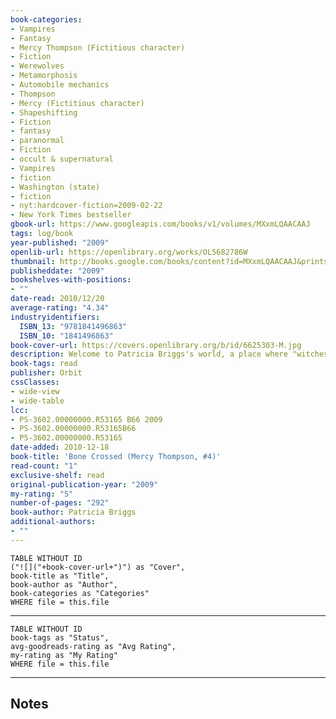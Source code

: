 ```yaml
---
book-categories:
- Vampires
- Fantasy
- Mercy Thompson (Fictitious character)
- Fiction
- Werewolves
- Metamorphosis
- Automobile mechanics
- Thompson
- Mercy (Fictitious character)
- Shapeshifting
- Fiction
- fantasy
- paranormal
- Fiction
- occult & supernatural
- Vampires
- fiction
- Washington (state)
- fiction
- nyt:hardcover-fiction=2009-02-22
- New York Times bestseller
gbook-url: https://www.googleapis.com/books/v1/volumes/MXxmLQAACAAJ
tags: log/book
year-published: "2009"
openlib-url: https://openlibrary.org/works/OL5682786W
thumbnail: http://books.google.com/books/content?id=MXxmLQAACAAJ&printsec=frontcover&img=1&zoom=1&source=gbs_api
publisheddate: "2009"
bookshelves-with-positions:
- ""
date-read: 2010/12/20
average-rating: "4.34"
industryidentifiers:
  ISBN_13: "9781841496863"
  ISBN_10: "1841496863"
book-cover-url: https://covers.openlibrary.org/b/id/6625303-M.jpg
description: Welcome to Patricia Briggs's world, a place where "witches, vampires, werewolves, and shape shifters live beside ordinary people" (Booklist). It takes a very unusual woman to call it home and there's no one quite like Mercy Thompson. By day, Mercy is a car mechanic in the sprawling Tri-Cities of Eastern Washington. By night, she explores her preternatural side. As a shape shifter with some unique talents, Mercy has often found herself having to maintain a tenuous harmony between the human and the not so human. This time she may get more than she bargained for. Marsilia, the local Vampire Queen, has learned that Mercy crossed her by slaying a member of her clan and she's out for blood. But since Mercy is protected from direct reprisal by the werewolf pack (and her close relationship with its sexy Alpha), it won't be Mercy's blood Marsilia is after. It'll be her friends'.--Page 2 of cover.
book-tags: read
publisher: Orbit
cssClasses:
- wide-view
- wide-table
lcc:
- PS-3602.00000000.R53165 B66 2009
- PS-3602.00000000.R53165B66
- PS-3602.00000000.R53165
date-added: 2010-12-18
book-title: 'Bone Crossed (Mercy Thompson, #4)'
read-count: "1"
exclusive-shelf: read
original-publication-year: "2009"
my-rating: "5"
number-of-pages: "292"
book-author: Patricia Briggs
additional-authors:
- ""
---
```


```dataview
TABLE WITHOUT ID
("![]("+book-cover-url+")") as "Cover",
book-title as "Title",
book-author as "Author",
book-categories as "Categories"
WHERE file = this.file
```
---
```dataview
TABLE WITHOUT ID
book-tags as "Status",
avg-goodreads-rating as "Avg Rating",
my-rating as "My Rating"
WHERE file = this.file
```
---
## Notes



